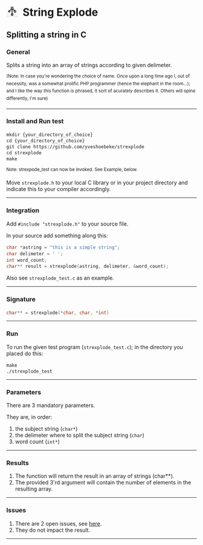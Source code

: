 <h1><img src="docs/string_explode.png" style="height:30px;width:30px;float:left;"/>&nbsp;&nbsp;String Explode</h1>

## Splitting a string in C

### General

Splits a string into an array of strings according to given delimeter.

<sup>(Note: In case you're wondering the choice of name. Once upon a long time ago I, out of necessity, was a somewhat prolific PHP programmer (hence the elephant in the room...); and I like the way this function is phrased, it sort of acurately describes it. Others will opine differently, I'm sure)</sup>

---

### Install and Run test

```shell
mkdir {your_directory_of_choice}
cd {your_directory_of_choice}
git clone https://github.com/yveshoebeke/strexplode
cd strexplode
make
```

<sup>Note: strexpode_test can now be invoked. See Example, below.</sup>

Move ```strexplode.h``` to your local C library or in your project directory and indicate this to your compiler accordingly.

---

### Integration

Add ```#include "strexplode.h"``` to your source file.

In your source add something along this:

```C
char *astring = "this is a simple string";
char delimeter = ' ';
int word_count;
char** result = strexplode(astring, delimeter, &word_count);
```

Also see ```strexplode_test.c``` as an example.

---

### Signature

```C
char** = strexplode(*char, char, *int)
```

---

### Run

To run the given test program (```strexplode_test.c```); in the directory you placed do this:

```shell
make
./strexplode_test
```

---

### Parameters

There are 3 mandatory parameters.

They are, in order:

1. the subject string (```char*```)
1. the delimeter where to split the subject string (```char```)
1. word count (```int*```)

---

### Results

1. The function will return the result in an array of strings (char**).
1. The provided 3'rd argument will contain the number of elements in the resulting array.

---

### Issues

1. There are 2 open issues, see [here](https://github.com/yveshoebeke/strexplode/issues).
1. They do not impact the result.

---
